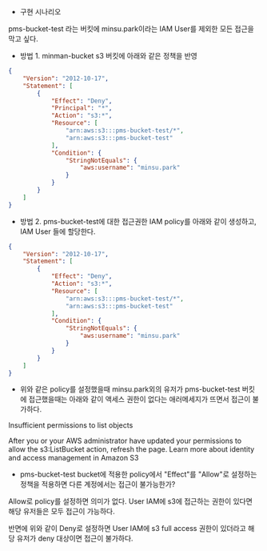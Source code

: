 - 구현 시나리오

pms-bucket-test 라는 버킷에 minsu.park이라는 IAM User를 제외한 모든 접근을 막고 싶다.

- 방법 1. minman-bucket s3 버킷에 아래와 같은 정책을 반영

```json
{
    "Version": "2012-10-17",
    "Statement": [
        {
            "Effect": "Deny",
            "Principal": "*",
            "Action": "s3:*",
            "Resource": [
                "arn:aws:s3:::pms-bucket-test/*",
                "arn:aws:s3:::pms-bucket-test"
            ],
            "Condition": {
                "StringNotEquals": {
                    "aws:username": "minsu.park"
                }
            }
        }
    ]
}
```

- 방법 2. pms-bucket-test에 대한 접근권한 IAM policy를 아래와 같이 생성하고, IAM User 들에 할당한다.

```json
{
    "Version": "2012-10-17",
    "Statement": [
        {
            "Effect": "Deny",
            "Action": "s3:*",
            "Resource": [
                "arn:aws:s3:::pms-bucket-test/*",
                "arn:aws:s3:::pms-bucket-test"
            ],
            "Condition": {
                "StringNotEquals": {
                    "aws:username": "minsu.park"
                }
            }
        }
    ]
}
```

- 위와 같은 policy를 설정했을때 minsu.park외의 유저가 pms-bucket-test 버킷에 접근했을때는 아래와 같이 액세스 권한이 없다는 애러메세지가 뜨면서 접근이 불가하다.

Insufficient permissions to list objects

After you or your AWS administrator have updated your permissions to allow the s3:ListBucket action, refresh the page. Learn more about identity and access management in Amazon S3


- pms-bucket-test bucket에 적용한 policy에서 "Effect"를 "Allow"로 설정하는 정책을 적용하면 다른 계정에서는 접근이 불가능한가?

Allow로 policy를 설정하면 의미가 없다. User IAM에 s3에 접근하는 권한이 있다면 해당 유저들은 모두 접근이 가능하다.

반면에 위와 같이 Deny로 설정하면 User IAM에 s3 full access 권한이 있더라고 해당 유저가 deny 대상이면 접근이 불가하다.
